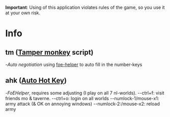 **Important**: Using of this application violates rules of the game, so you use it at your own risk.

# Info
## tm ([Tamper monkey]( https://www.tampermonkey.net) script)
-*Auto negotiation* using [foe-helper](https://foe-helper.com) to auto fill in the number-keys

## ahk ([Auto Hot Key]( https://www.autohotkey.com))
-*FoEHelper*, requires some adjusting (I play on all 7 nl-worlds).
--ctrl+f: visit friends mo & taverne.
--ctrl+o: login on all worlds
--numlock-1/mouse-x1: army attack (& OK on annoying windows)
--numlock-2:/mouse-x2: reload army
